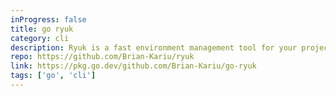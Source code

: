 ```yaml
---
inProgress: false
title: go ryuk
category: cli
description: Ryuk is a fast environment management tool for your projects. Manage your application configuration and secrets and sync them to your cloud repositories all in one cli.
repo: https://github.com/Brian-Kariu/ryuk
link: https://pkg.go.dev/github.com/Brian-Kariu/go-ryuk
tags: ['go', 'cli']
---
```

